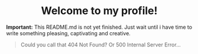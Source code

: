 <div align="center">
  <h1>Welcome to my profile!</h1>
</div>

**Important:** This README.md is not yet finished. Just wait until i have time to write something pleasing, captivating and creative.
> Could you call that 404 Not Found? Or 500 Internal Server Error...
